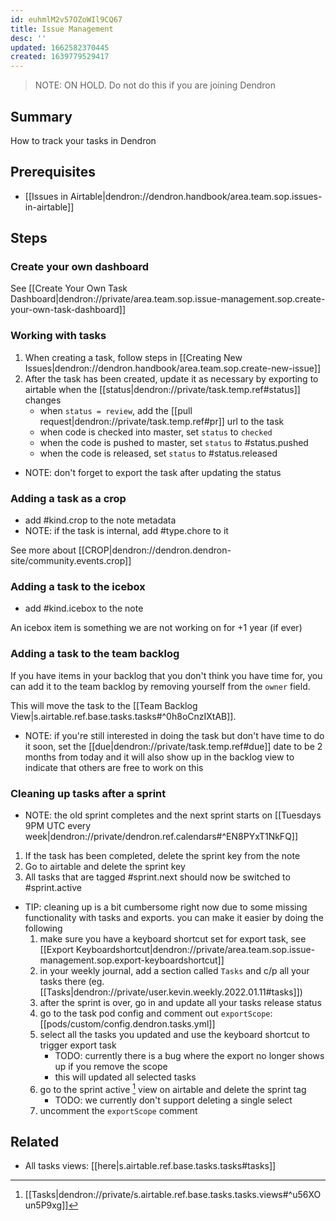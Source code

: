 ```yaml
---
id: euhmlM2v57OZoWIl9CQ67
title: Issue Management
desc: ''
updated: 1662582370445
created: 1639779529417
---
```


> NOTE: ON HOLD. Do not do this if you are joining Dendron

## Summary
How to track your tasks in Dendron

## Prerequisites
- [[Issues in Airtable|dendron://dendron.handbook/area.team.sop.issues-in-airtable]]

## Steps

### Create your own dashboard

See [[Create Your Own Task Dashboard|dendron://private/area.team.sop.issue-management.sop.create-your-own-task-dashboard]]

### Working with tasks

1. When creating a task, follow steps in [[Creating New Issues|dendron://dendron.handbook/area.team.sop.create-new-issue]]
1. After the task has been created, update it as necessary by exporting to airtable when the [[status|dendron://private/task.temp.ref#status]] changes
    - when `status = review`, add the [[pull request|dendron://private/task.temp.ref#pr]] url to the task
    - when code is checked into master, set `status` to `checked`
    - when the code is pushed to master, set `status` to #status.pushed
    - when the code is released, set `status` to #status.released

- NOTE: don't forget to export the task after updating the status

### Adding a task as a crop
- add #kind.crop to the note metadata
- NOTE: if the task is internal, add #type.chore to it

See more about [[CROP|dendron://dendron.dendron-site/community.events.crop]]

### Adding a task to the icebox
- add #kind.icebox to the note 

An icebox item is something we are not working on for +1 year (if ever)

### Adding a task to the team backlog
If you have items in your backlog that you don't think you have time for, you can add it to the team backlog by removing yourself from the `owner` field. 

This will move the task to the [[Team Backlog View|s.airtable.ref.base.tasks.tasks#^0h8oCnzIXtAB]].

- NOTE: if you're still interested in doing the task but don't have time to do it soon, set the [[due|dendron://private/task.temp.ref#due]] date to be 2 months from today and it will also show up in the backlog view to indicate that others are free to work on this 

### Cleaning up tasks after a sprint
- NOTE: the old sprint completes and the next sprint starts on [[Tuesdays 9PM UTC every week|dendron://private/dendron.ref.calendars#^EN8PYxT1NkFQ]]
1. If the task has been completed, delete the sprint key from the note
1. Go to airtable and delete the sprint key 
1. All tasks that are tagged #sprint.next should now be switched to #sprint.active

- TIP: cleaning up is a bit cumbersome right now due to some missing functionality with tasks and exports. you can make it easier by doing the following
    1. make sure you have a keyboard shortcut set for export task, see [[Export Keyboardshortcut|dendron://private/area.team.sop.issue-management.sop.export-keyboardshortcut]]
    1. in your weekly journal, add a section called `Tasks` and c/p all your tasks there (eg. [[Tasks|dendron://private/user.kevin.weekly.2022.01.11#tasks]])
    1. after the sprint is over, go in and update all your tasks release status
    1. go to the task pod config  and comment out `exportScope`: [[pods/custom/config.dendron.tasks.yml]]
    1. select all the tasks you updated and use the keyboard shortcut to trigger export task 
        - TODO: currently there is a bug where the export no longer shows up if you remove the scope
        - this will updated all selected tasks
    1. go to the sprint active [^sprint-active] view on airtable and delete the sprint tag
        - TODO: we currently don't support deleting a single select
    1. uncomment the `exportScope` comment 

## Related
- All tasks views: [[here|s.airtable.ref.base.tasks.tasks#tasks]]

[^sprint-active]: [[Tasks|dendron://private/s.airtable.ref.base.tasks.tasks.views#^u56XOun5P9xg]]
